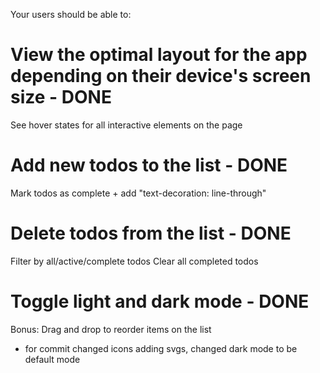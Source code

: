 Your users should be able to:

# View the optimal layout for the app depending on their device's screen size - DONE

See hover states for all interactive elements on the page

# Add new todos to the list - DONE

Mark todos as complete + add "text-decoration: line-through"

# Delete todos from the list - DONE

Filter by all/active/complete todos
Clear all completed todos

# Toggle light and dark mode - DONE

Bonus: Drag and drop to reorder items on the list

- for commit
  changed icons adding svgs, changed dark mode to be default mode
